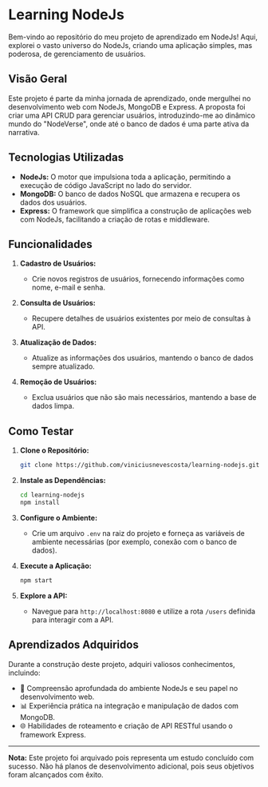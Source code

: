 # Learning NodeJs

Bem-vindo ao repositório do meu projeto de aprendizado em NodeJs! Aqui, explorei o vasto universo do NodeJs, criando uma aplicação simples, mas poderosa, de gerenciamento de usuários.

## Visão Geral

Este projeto é parte da minha jornada de aprendizado, onde mergulhei no desenvolvimento web com NodeJs, MongoDB e Express. A proposta foi criar uma API CRUD para gerenciar usuários, introduzindo-me ao dinâmico mundo do "NodeVerse", onde até o banco de dados é uma parte ativa da narrativa.

## Tecnologias Utilizadas

- **NodeJs:** O motor que impulsiona toda a aplicação, permitindo a execução de código JavaScript no lado do servidor.
- **MongoDB:** O banco de dados NoSQL que armazena e recupera os dados dos usuários.
- **Express:** O framework que simplifica a construção de aplicações web com NodeJs, facilitando a criação de rotas e middleware.

## Funcionalidades

1. **Cadastro de Usuários:**
   - Crie novos registros de usuários, fornecendo informações como nome, e-mail e senha.

2. **Consulta de Usuários:**
   - Recupere detalhes de usuários existentes por meio de consultas à API.

3. **Atualização de Dados:**
   - Atualize as informações dos usuários, mantendo o banco de dados sempre atualizado.

4. **Remoção de Usuários:**
   - Exclua usuários que não são mais necessários, mantendo a base de dados limpa.

## Como Testar

1. **Clone o Repositório:**
   ```bash
   git clone https://github.com/viniciusnevescosta/learning-nodejs.git
   ```

2. **Instale as Dependências:**
   ```bash
   cd learning-nodejs
   npm install
   ```

3. **Configure o Ambiente:**
   - Crie um arquivo `.env` na raiz do projeto e forneça as variáveis de ambiente necessárias (por exemplo, conexão com o banco de dados).

4. **Execute a Aplicação:**
   ```bash
   npm start
   ```

5. **Explore a API:**
   - Navegue para `http://localhost:8080` e utilize a rota ```/users``` definida para interagir com a API.

## Aprendizados Adquiridos

Durante a construção deste projeto, adquiri valiosos conhecimentos, incluindo:

- 🚀 Compreensão aprofundada do ambiente NodeJs e seu papel no desenvolvimento web.
- 📊 Experiência prática na integração e manipulação de dados com MongoDB.
- 🌐 Habilidades de roteamento e criação de API RESTful usando o framework Express.

---

**Nota:** Este projeto foi arquivado pois representa um estudo concluído com sucesso. Não há planos de desenvolvimento adicional, pois seus objetivos foram alcançados com êxito.
